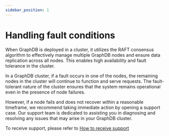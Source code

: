 ```yaml
---
sidebar_position: 1
---
```


# Handling fault conditions

When GraphDB is deployed in a cluster, it utilizes the RAFT consensus algorithm to effectively manage multiple GraphDB 
nodes and ensure data replication across all nodes. This enables high availability and fault tolerance in the cluster.

In a GraphDB cluster, if a fault occurs in one of the nodes, 
the remaining nodes in the cluster will continue to function and serve requests. 
The fault-tolerant nature of the cluster ensures that the system remains operational even in the presence of node failures.

However, if a node fails and does not recover within a reasonable timeframe, 
we recommend taking immediate action by opening a support case.
Our support team is dedicated to assisting you in diagnosing and resolving any issues that may arise in your GraphDB cluster.

To receive support, please refer to [How to receive support](../support/SUP-001) 

